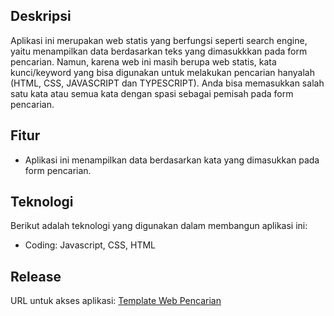 ## Deskripsi
Aplikasi ini merupakan web statis yang berfungsi seperti search engine, yaitu menampilkan data berdasarkan teks yang dimasukkkan pada form pencarian. Namun, karena web ini masih berupa web statis, kata kunci/keyword yang bisa digunakan untuk melakukan pencarian hanyalah (HTML, CSS, JAVASCRIPT dan TYPESCRIPT). Anda bisa memasukkan salah satu kata atau semua kata dengan spasi sebagai pemisah pada form pencarian.

## Fitur
- Aplikasi ini menampilkan data berdasarkan kata yang dimasukkan pada form pencarian.

## Teknologi
Berikut adalah teknologi yang digunakan dalam membangun aplikasi ini:
- Coding: Javascript, CSS, HTML

## Release
URL untuk akses aplikasi: 
[Template Web Pencarian](https://ilham76c.github.io/template-web-pencarian/)
